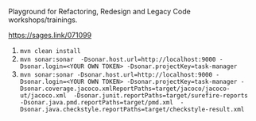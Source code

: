Playground for Refactoring, Redesign and Legacy Code workshops/trainings.


https://sages.link/071099

1. `mvn clean install`
2. `mvn sonar:sonar 
   -Dsonar.host.url=http://localhost:9000
   -Dsonar.login=<YOUR OWN TOKEN>
   -Dsonar.projectKey=task-manager` 
3. `mvn sonar:sonar
   -Dsonar.host.url=http://localhost:9000
   -Dsonar.login=<YOUR OWN TOKEN>
   -Dsonar.projectKey=task-manager
   -Dsonar.coverage.jacoco.xmlReportPaths=target/jacoco/jacoco-ut/jacoco.xml 
   -Dsonar.junit.reportPaths=target/surefire-reports  
   -Dsonar.java.pmd.reportPaths=target/pmd.xml 
   -Dsonar.java.checkstyle.reportPaths=target/checkstyle-result.xml`



